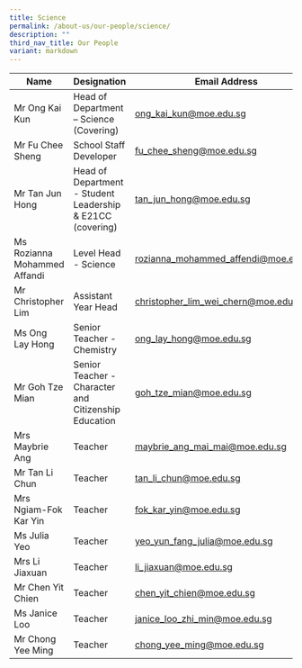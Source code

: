 ```yaml
---
title: Science
permalink: /about-us/our-people/science/
description: ""
third_nav_title: Our People
variant: markdown
---
```

| Name | Designation | Email Address | Contact |
|---|---|---|---|
| Mr Ong Kai Kun | Head of Department – Science (Covering) | [ong_kai_kun@moe.edu.sg](mailto:ong_kai_kun@moe.edu.sg) |  65938-132 |
| Mr Fu Chee Sheng | School Staff Developer | [fu_chee_sheng@moe.edu.sg](mailto:fu_chee_sheng@moe.edu.sg) | 65938-114  |
| Mr Tan Jun Hong| Head of Department - Student Leadership & E21CC (covering) | [tan_jun_hong@moe.edu.sg](mailto:tan_jun_hong@moe.edu.sg) | 65938-151 |
| Ms Rozianna Mohammed Affandi| Level Head - Science | [rozianna_mohammed_affendi@moe.edu.sg](mailto:rozianna_mohammed_affendi@moe.edu.sg) | 65938100-203 |
| Mr Christopher Lim | Assistant Year Head | [christopher_lim_wei_chern@moe.edu.sg](mailto:christopher_lim_wei_chern@moe.edu.sg) |  65938-135 |
| Ms Ong Lay Hong | Senior Teacher - Chemistry | [ong_lay_hong@moe.edu.sg](mailto:ong_lay_hong@moe.edu.sg) | 65938-137 |
| Mr Goh Tze Mian | Senior Teacher - Character and Citizenship Education | [goh_tze_mian@moe.edu.sg](mailto:goh_tze_mian@moe.edu.sg) | 65938-189 |
| Mrs Maybrie Ang| Teacher | [maybrie_ang_mai_mai@moe.edu.sg](mailto:maybrie_ang_mai_mai@moe.edu.sg) | 65938-128 |
| Mr Tan Li Chun | Teacher | [tan_li_chun@moe.edu.sg](mailto:tan_li_chun@moe.edu.sg) | 65938-131 |
| Mrs Ngiam-Fok Kar Yin | Teacher | [fok_kar_yin@moe.edu.sg](mailto:fok_kar_yin@moe.edu.sg) | 65938100-189 |
| Ms Julia Yeo | Teacher | [yeo_yun_fang_julia@moe.edu.sg](mailto:yeo_yun_fang_julia@moe.edu.sg) | 65938-166 |
| Mrs Li Jiaxuan | Teacher | [li_jiaxuan@moe.edu.sg](mailto:li_jiaxuan@moe.edu.sg) | 65938-158 |
| Mr Chen Yit Chien | Teacher | [chen_yit_chien@moe.edu.sg](mailto:chen_yit_chien@moe.edu.sg) | 65938-125 |
| Ms Janice Loo | Teacher | [janice_loo_zhi_min@moe.edu.sg](mailto:janice_loo_zhi_min@moe.edu.sg) | 65938-207 |
| Mr Chong Yee Ming | Teacher | [chong_yee_ming@moe.edu.sg](mailto:chong_yee_ming@moe.edu.sg) | 65938-129 |